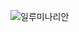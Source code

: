 ![일루미나리안](https://github.com/dabinnkim/playwright/assets/107906438/e301a122-681a-4228-83af-c72efbc5a681)
